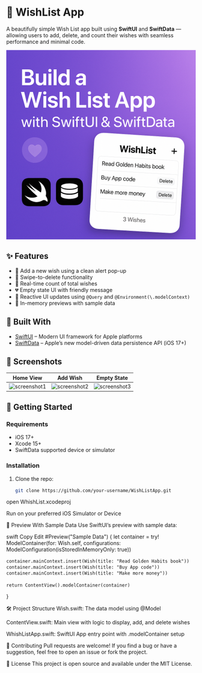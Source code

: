 # 📜 WishList App

A beautifully simple Wish List app built using **SwiftUI** and **SwiftData** — allowing users to add, delete, and count their wishes with seamless performance and minimal code.

![SwiftUI + SwiftData](https://github.com/mrabelwahed/WishList-App/blob/main/ChatGPT%20Image%20Jul%2016%2C%202025%2C%2004_35_59%20PM.png)

## ✨ Features

- 📌 Add a new wish using a clean alert pop-up
- 🧹 Swipe-to-delete functionality
- 🔢 Real-time count of total wishes
- 💔 Empty state UI with friendly message
- 🔁 Reactive UI updates using `@Query` and `@Environment(\.modelContext)`
- 🧪 In-memory previews with sample data

## 🧰 Built With

- [SwiftUI](https://developer.apple.com/xcode/swiftui/) – Modern UI framework for Apple platforms
- [SwiftData](https://developer.apple.com/documentation/swiftdata/) – Apple’s new model-driven data persistence API (iOS 17+)

## 📸 Screenshots

| Home View | Add Wish | Empty State |
|-----------|----------|-------------|
| ![screenshot1](assets/home.png) | ![screenshot2](assets/add.png) | ![screenshot3](assets/empty.png) |

## 🚀 Getting Started

### Requirements

- iOS 17+
- Xcode 15+
- SwiftData supported device or simulator

### Installation

1. Clone the repo:
   ```bash
   git clone https://github.com/your-username/WishListApp.git
   
open WhishList.xcodeproj

Run on your preferred iOS Simulator or Device

🧪 Preview With Sample Data
Use SwiftUI’s preview with sample data:

swift
Copy
Edit
#Preview("Sample Data") {
    let container = try! ModelContainer(for: Wish.self, configurations: ModelConfiguration(isStoredInMemoryOnly: true))
    
    container.mainContext.insert(Wish(title: "Read Golden Habits book"))
    container.mainContext.insert(Wish(title: "Buy App code"))
    container.mainContext.insert(Wish(title: "Make more money"))
    
    return ContentView().modelContainer(container)
}

🛠️ Project Structure
Wish.swift: The data model using @Model

ContentView.swift: Main view with logic to display, add, and delete wishes

WhishListApp.swift: SwiftUI App entry point with .modelContainer setup

🙌 Contributing
Pull requests are welcome! If you find a bug or have a suggestion, feel free to open an issue or fork the project.

📄 License
This project is open source and available under the MIT License.
